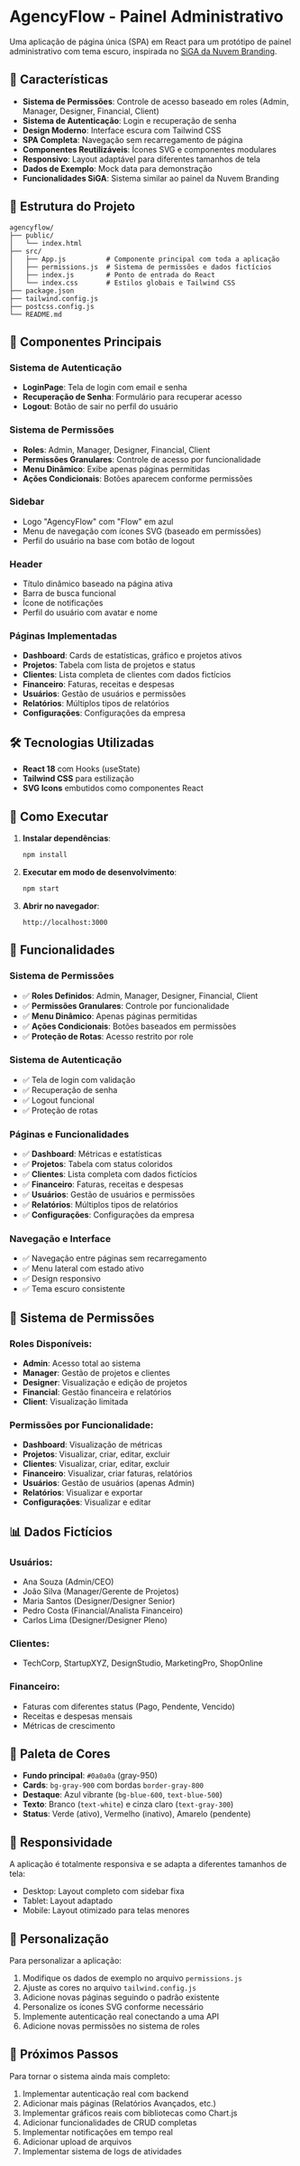 # AgencyFlow - Painel Administrativo

Uma aplicação de página única (SPA) em React para um protótipo de painel administrativo com tema escuro, inspirada no [SiGA da Nuvem Branding](https://nuvembranding.sigasw.com.br/).

## 🚀 Características

- **Sistema de Permissões**: Controle de acesso baseado em roles (Admin, Manager, Designer, Financial, Client)
- **Sistema de Autenticação**: Login e recuperação de senha
- **Design Moderno**: Interface escura com Tailwind CSS
- **SPA Completa**: Navegação sem recarregamento de página
- **Componentes Reutilizáveis**: Ícones SVG e componentes modulares
- **Responsivo**: Layout adaptável para diferentes tamanhos de tela
- **Dados de Exemplo**: Mock data para demonstração
- **Funcionalidades SiGA**: Sistema similar ao painel da Nuvem Branding

## 📁 Estrutura do Projeto

```
agencyflow/
├── public/
│   └── index.html
├── src/
│   ├── App.js          # Componente principal com toda a aplicação
│   ├── permissions.js  # Sistema de permissões e dados fictícios
│   ├── index.js        # Ponto de entrada do React
│   └── index.css       # Estilos globais e Tailwind CSS
├── package.json
├── tailwind.config.js
├── postcss.config.js
└── README.md
```

## 🎨 Componentes Principais

### Sistema de Autenticação
- **LoginPage**: Tela de login com email e senha
- **Recuperação de Senha**: Formulário para recuperar acesso
- **Logout**: Botão de sair no perfil do usuário

### Sistema de Permissões
- **Roles**: Admin, Manager, Designer, Financial, Client
- **Permissões Granulares**: Controle de acesso por funcionalidade
- **Menu Dinâmico**: Exibe apenas páginas permitidas
- **Ações Condicionais**: Botões aparecem conforme permissões

### Sidebar
- Logo "AgencyFlow" com "Flow" em azul
- Menu de navegação com ícones SVG (baseado em permissões)
- Perfil do usuário na base com botão de logout

### Header
- Título dinâmico baseado na página ativa
- Barra de busca funcional
- Ícone de notificações
- Perfil do usuário com avatar e nome

### Páginas Implementadas
- **Dashboard**: Cards de estatísticas, gráfico e projetos ativos
- **Projetos**: Tabela com lista de projetos e status
- **Clientes**: Lista completa de clientes com dados fictícios
- **Financeiro**: Faturas, receitas e despesas
- **Usuários**: Gestão de usuários e permissões
- **Relatórios**: Múltiplos tipos de relatórios
- **Configurações**: Configurações da empresa

## 🛠️ Tecnologias Utilizadas

- **React 18** com Hooks (useState)
- **Tailwind CSS** para estilização
- **SVG Icons** embutidos como componentes React

## 🚀 Como Executar

1. **Instalar dependências**:
   ```bash
   npm install
   ```

2. **Executar em modo de desenvolvimento**:
   ```bash
   npm start
   ```

3. **Abrir no navegador**:
   ```
   http://localhost:3000
   ```

## 🎯 Funcionalidades

### Sistema de Permissões
- ✅ **Roles Definidos**: Admin, Manager, Designer, Financial, Client
- ✅ **Permissões Granulares**: Controle por funcionalidade
- ✅ **Menu Dinâmico**: Apenas páginas permitidas
- ✅ **Ações Condicionais**: Botões baseados em permissões
- ✅ **Proteção de Rotas**: Acesso restrito por role

### Sistema de Autenticação
- ✅ Tela de login com validação
- ✅ Recuperação de senha
- ✅ Logout funcional
- ✅ Proteção de rotas

### Páginas e Funcionalidades
- ✅ **Dashboard**: Métricas e estatísticas
- ✅ **Projetos**: Tabela com status coloridos
- ✅ **Clientes**: Lista completa com dados fictícios
- ✅ **Financeiro**: Faturas, receitas e despesas
- ✅ **Usuários**: Gestão de usuários e permissões
- ✅ **Relatórios**: Múltiplos tipos de relatórios
- ✅ **Configurações**: Configurações da empresa

### Navegação e Interface
- ✅ Navegação entre páginas sem recarregamento
- ✅ Menu lateral com estado ativo
- ✅ Design responsivo
- ✅ Tema escuro consistente

## 🔐 Sistema de Permissões

### Roles Disponíveis:
- **Admin**: Acesso total ao sistema
- **Manager**: Gestão de projetos e clientes
- **Designer**: Visualização e edição de projetos
- **Financial**: Gestão financeira e relatórios
- **Client**: Visualização limitada

### Permissões por Funcionalidade:
- **Dashboard**: Visualização de métricas
- **Projetos**: Visualizar, criar, editar, excluir
- **Clientes**: Visualizar, criar, editar, excluir
- **Financeiro**: Visualizar, criar faturas, relatórios
- **Usuários**: Gestão de usuários (apenas Admin)
- **Relatórios**: Visualizar e exportar
- **Configurações**: Visualizar e editar

## 📊 Dados Fictícios

### Usuários:
- Ana Souza (Admin/CEO)
- João Silva (Manager/Gerente de Projetos)
- Maria Santos (Designer/Designer Senior)
- Pedro Costa (Financial/Analista Financeiro)
- Carlos Lima (Designer/Designer Pleno)

### Clientes:
- TechCorp, StartupXYZ, DesignStudio, MarketingPro, ShopOnline

### Financeiro:
- Faturas com diferentes status (Pago, Pendente, Vencido)
- Receitas e despesas mensais
- Métricas de crescimento

## 🎨 Paleta de Cores

- **Fundo principal**: `#0a0a0a` (gray-950)
- **Cards**: `bg-gray-900` com bordas `border-gray-800`
- **Destaque**: Azul vibrante (`bg-blue-600`, `text-blue-500`)
- **Texto**: Branco (`text-white`) e cinza claro (`text-gray-300`)
- **Status**: Verde (ativo), Vermelho (inativo), Amarelo (pendente)

## 📱 Responsividade

A aplicação é totalmente responsiva e se adapta a diferentes tamanhos de tela:
- Desktop: Layout completo com sidebar fixa
- Tablet: Layout adaptado
- Mobile: Layout otimizado para telas menores

## 🔧 Personalização

Para personalizar a aplicação:
1. Modifique os dados de exemplo no arquivo `permissions.js`
2. Ajuste as cores no arquivo `tailwind.config.js`
3. Adicione novas páginas seguindo o padrão existente
4. Personalize os ícones SVG conforme necessário
5. Implemente autenticação real conectando a uma API
6. Adicione novas permissões no sistema de roles

## 🎯 Próximos Passos

Para tornar o sistema ainda mais completo:
1. Implementar autenticação real com backend
2. Adicionar mais páginas (Relatórios Avançados, etc.)
3. Implementar gráficos reais com bibliotecas como Chart.js
4. Adicionar funcionalidades de CRUD completas
5. Implementar notificações em tempo real
6. Adicionar upload de arquivos
7. Implementar sistema de logs de atividades 